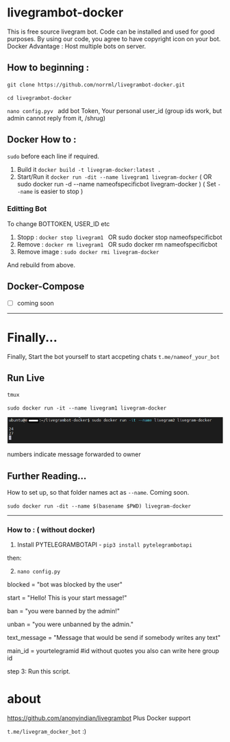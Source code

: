 # livegrambot-docker
This is free source livegram bot. Code can be installed and used for good purposes. By using our code, you agree to have copyright icon on your bot.
Docker Advantage : Host multiple bots on server.

## How to beginning :

` git clone https://github.com/norrml/livegrambot-docker.git `

` cd livegrambot-docker `

`nano config.pyv ` add bot Token, Your personal  user_id (group ids work, but admin cannot reply from it, /shrug)

## Docker How to :

` sudo ` before each line if required. 

1. Build it ` docker build -t livegram-docker:latest . `
2. Start/Run it ` docker run -dit --name livegram1 livegram-docker `  ( OR sudo docker run -d --name nameofspecificbot livegram-docker ) ( Set `--name` is easier to stop ) 


### Editting Bot 

To change BOTTOKEN, USER_ID etc  

1. Stopp : `docker stop livegram1 `  OR  sudo docker stop nameofspecificbot
2. Remove : `docker rm livegram1 ` OR  sudo docker rm nameofspecificbot 
3. Remove image : ` sudo docker rmi livegram-docker `
 
And rebuild from above.

## Docker-Compose

- [ ] coming soon

---
# Finally...

Finally, Start the bot yourself to start accpeting chats ` t.me/nameof_your_bot `

## Run Live

`tmux` 

` sudo docker run -it --name livegram1 livegram-docker `

![numbers indicate message forwarded to owner](https://raw.githubusercontent.com/norrml/livegrambot-docker/main/image.png)

numbers indicate message forwarded to owner


## Further Reading...

How to set up, so that folder names act as `--name`. Coming soon. 

` sudo docker run -dit --name $(basename $PWD) livegram-docker `
 
 ---

### How to : ( without docker)
1.  Install PYTELEGRAMBOTAPI - `pip3 install pytelegrambotapi`

then:

2. `nano config.py  `

blocked = "bot was blocked by the user"

start = "Hello! This is your start message!"

ban = "you were banned by the admin!"

unban = "you were unbanned by the admin."

text_message = "Message that would be send if somebody writes any text"

main_id = yourtelegramid #id without quotes you also can write here group id


step 3: Run this script.


# about
https://github.com/anonyindian/livegrambot Plus Docker support

` t.me/livegram_docker_bot ` :)
